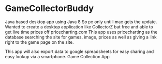 GameCollectorBuddy
==================
Java based desktop app using Java 8 So pc only untill mac gets the update. Wanted to create a 
desktop application like CollectorZ but free and able to get live time prices off pricecharting.com
This app uses pricecharting as the database searching the site for games, image, prices as well as giving a link 
right to the game page on the site.

This app will also export data to google spreadsheets for easy sharing and easy lookup via a smartphone.
Game Collection App
